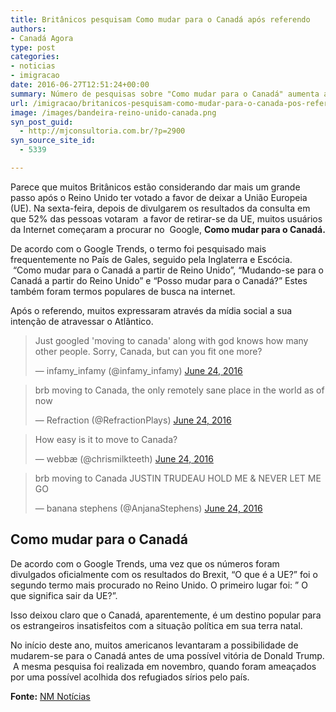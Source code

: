 ```yaml
---
title: Britânicos pesquisam Como mudar para o Canadá após referendo
authors:
- Canadá Agora
type: post
categories:
- noticias
- imigracao
date: 2016-06-27T12:51:24+00:00
summary: Número de pesquisas sobre "Como mudar para o Canadá" aumenta após o fim da votação pelo referendo da brexit
url: /imigracao/britanicos-pesquisam-como-mudar-para-o-canada-pos-referendo.html
image: /images/bandeira-reino-unido-canada.png
syn_post_guid:
  - http://mjconsultoria.com.br/?p=2900
syn_source_site_id:
  - 5339

---
```

Parece que muitos Britânicos estão considerando dar mais um grande passo após o Reino Unido ter votado a favor de deixar a União Europeia (UE). Na sexta-feira, depois de divulgarem os resultados da consulta em que 52% das pessoas votaram  a favor de retirar-se da UE, muitos usuários da Internet começaram a procurar no  Google, **Como mudar para o Canadá.**

De acordo com o Google Trends, o termo foi pesquisado mais frequentemente no País de Gales, seguido pela Inglaterra e Escócia.  “Como mudar para o Canadá a partir de Reino Unido”, “Mudando-se para o Canadá a partir do Reino Unido” e “Posso mudar para o Canadá?” Estes também foram termos populares de busca na internet.

Após o referendo, muitos expressaram através da mídia social a sua intenção de atravessar o Atlântico.

<blockquote class="twitter-tweet lazyload" data-expand="600" data-script="//platform.twitter.com/widgets.js"  data-width="550">
  <p lang="en" dir="ltr">
    Just googled 'moving to canada' along with god knows how many other people. Sorry, Canada, but can you fit one more?
  </p>

  <p>
    &mdash; infamy_infamy (@infamy_infamy) <a href="https://twitter.com/infamy_infamy/status/746225789599809536">June 24, 2016</a>
  </p>
</blockquote>

<blockquote class="twitter-tweet lazyload" data-expand="600" data-script="//platform.twitter.com/widgets.js"  data-width="550">
  <p lang="en" dir="ltr">
    brb moving to Canada, the only remotely sane place in the world as of now
  </p>

  <p>
    &mdash; Refraction (@RefractionPlays) <a href="https://twitter.com/RefractionPlays/status/746285243976540160">June 24, 2016</a>
  </p>
</blockquote>

<blockquote class="twitter-tweet lazyload" data-expand="600" data-script="//platform.twitter.com/widgets.js"  data-width="550">
  <p lang="en" dir="ltr">
    How easy is it to move to Canada?
  </p>

  <p>
    &mdash; webbæ (@chrismilkteeth) <a href="https://twitter.com/chrismilkteeth/status/746284691540553728">June 24, 2016</a>
  </p>
</blockquote>

<blockquote class="twitter-tweet lazyload" data-expand="600" data-script="//platform.twitter.com/widgets.js"  data-width="550">
  <p lang="en" dir="ltr">
    brb moving to Canada JUSTIN TRUDEAU HOLD ME & NEVER LET ME GO
  </p>

  <p>
    &mdash; banana stephens (@AnjanaStephens) <a href="https://twitter.com/AnjanaStephens/status/746250240924258304">June 24, 2016</a>
  </p>
</blockquote>

## Como mudar para o Canadá

De acordo com o Google Trends, uma vez que os números foram divulgados oficialmente com os resultados do Brexit, “O que é a UE?” foi o segundo termo mais procurado no Reino Unido. O primeiro lugar foi: ” O que significa sair da UE?”.

Isso deixou claro que o Canadá, aparentemente, é um destino popular para os estrangeiros insatisfeitos com a situação política em sua terra natal.

No início deste ano, muitos americanos levantaram a possibilidade de mudarem-se para o Canadá antes de uma possível vitória de Donald Trump.  A mesma pesquisa foi realizada em novembro, quando foram ameaçados por uma possível acolhida dos refugiados sírios pelo país.

**Fonte:** <a href="http://nmnoticias.ca/170157/busquedas-google-mudarse-canada-brexit-reino-unido/" target="_blank">NM Notícias</a>
